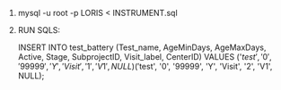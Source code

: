 1. mysql -u root -p LORIS < INSTRUMENT.sql

2. RUN SQLS:

	INSERT INTO test_battery (Test_name, AgeMinDays, AgeMaxDays, Active, Stage, SubprojectID, Visit_label, CenterID) VALUES 
		('$test', '0', '99999', 'Y', 'Visit', '1', 'V1', NULL)
		('$test', '0', '99999', 'Y', 'Visit', '2', 'V1', NULL);